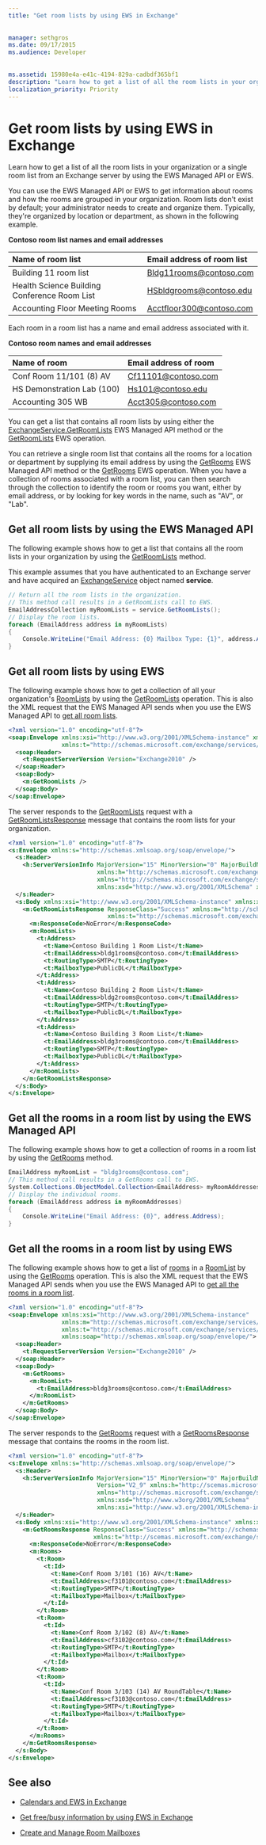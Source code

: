 ```yaml
---
title: "Get room lists by using EWS in Exchange"
 
 
manager: sethgros
ms.date: 09/17/2015
ms.audience: Developer
 
 
ms.assetid: 15980e4a-e41c-4194-829a-cadbdf365bf1
description: "Learn how to get a list of all the room lists in your organization or a single room list from an Exchange server by using the EWS Managed API or EWS."
localization_priority: Priority
---
```


# Get room lists by using EWS in Exchange

Learn how to get a list of all the room lists in your organization or a single room list from an Exchange server by using the EWS Managed API or EWS.
  
You can use the EWS Managed API or EWS to get information about rooms and how the rooms are grouped in your organization. Room lists don't exist by default; your administrator needs to create and organize them. Typically, they're organized by location or department, as shown in the following example.
  
**Contoso room list names and email addresses**

|**Name of room list**|**Email address of room list**|
|:-----|:-----|
|Building 11 room list  <br/> |Bldg11rooms@contoso.com  <br/> |
|Health Science Building Conference Room List  <br/> |HSbldgrooms@contoso.edu  <br/> |
|Accounting Floor Meeting Rooms  <br/> |Acctfloor300@contoso.com  <br/> |
   
Each room in a room list has a name and email address associated with it.
  
**Contoso room names and email addresses**

|**Name of room**|**Email address of room**|
|:-----|:-----|
|Conf Room 11/101 (8) AV  <br/> |Cf11101@contoso.com  <br/> |
|HS Demonstration Lab (100)  <br/> |Hs101@contoso.edu  <br/> |
|Accounting 305 WB  <br/> |Acct305@contoso.com  <br/> |
   
You can get a list that contains all room lists by using either the [ExchangeService.GetRoomLists](https://msdn.microsoft.com/library/office/microsoft.exchange.webservices.data.exchangeservice.getroomlists%28v=exchg.80%29.aspx) EWS Managed API method or the [GetRoomLists](https://msdn.microsoft.com/library/55d451f9-547f-44ac-872e-9cb220ea7b7c%28Office.15%29.aspx) EWS operation. 
  
You can retrieve a single room list that contains all the rooms for a location or department by supplying its email address by using the [GetRooms](https://msdn.microsoft.com/library/office/microsoft.exchange.webservices.data.exchangeservice.getrooms%28v=exchg.80%29.aspx) EWS Managed API method or the [GetRooms](https://msdn.microsoft.com/library/5501ddc0-3bfa-4da6-8e15-4223ca5499a3%28Office.15%29.aspx) EWS operation. When you have a collection of rooms associated with a room list, you can then search through the collection to identify the room or rooms you want, either by email address, or by looking for key words in the name, such as "AV", or "Lab". 
  
## Get all room lists by using the EWS Managed API
<a name="bk_GetRoomListewsma"> </a>

The following example shows how to get a list that contains all the room lists in your organization by using the [GetRoomLists](https://msdn.microsoft.com/library/Microsoft.Exchange.WebServices.Data.ExchangeService.GetRoomLists.aspx) method. 
  
This example assumes that you have authenticated to an Exchange server and have acquired an [ExchangeService](https://msdn.microsoft.com/library/microsoft.exchange.webservices.data.exchangeservice%28v=exchg.80%29.aspx) object named **service**. 
  
```cs
// Return all the room lists in the organization.
// This method call results in a GetRoomLists call to EWS.
EmailAddressCollection myRoomLists = service.GetRoomLists();
// Display the room lists.
foreach (EmailAddress address in myRoomLists)
{
    Console.WriteLine("Email Address: {0} Mailbox Type: {1}", address.Address, address.MailboxType);
}

```

## Get all room lists by using EWS
<a name="bk_GetRoomListews"> </a>

The following example shows how to get a collection of all your organization's [RoomLists](https://msdn.microsoft.com/library/2b190823-b11e-4635-97e4-3aba5865fd05%28Office.15%29.aspx) by using the [GetRoomLists](https://msdn.microsoft.com/library/55d451f9-547f-44ac-872e-9cb220ea7b7c%28Office.15%29.aspx) operation. This is also the XML request that the EWS Managed API sends when you use the EWS Managed API to [get all room lists](#bk_GetRoomListewsma).
  
```XML
<?xml version="1.0" encoding="utf-8"?>
<soap:Envelope xmlns:xsi="http://www.w3.org/2001/XMLSchema-instance" xmlns:m="http://schemas.microsoft.com/exchange/services/2006/messages" 
               xmlns:t="http://schemas.microsoft.com/exchange/services/2006/types" xmlns:soap="http://schemas.xmlsoap.org/soap/envelope/">
  <soap:Header>
    <t:RequestServerVersion Version="Exchange2010" />
  </soap:Header>
  <soap:Body>
    <m:GetRoomLists />
  </soap:Body>
</soap:Envelope>

```

The server responds to the [GetRoomLists](https://msdn.microsoft.com/library/55d451f9-547f-44ac-872e-9cb220ea7b7c%28Office.15%29.aspx) request with a [GetRoomListsResponse](https://msdn.microsoft.com/library/8c736f68-1026-496a-b12f-c169c078abd0%28Office.15%29.aspx) message that contains the room lists for your organization. 
  
```XML
<?xml version="1.0" encoding="utf-8"?>
<s:Envelope xmlns:s="http://schemas.xmlsoap.org/soap/envelope/">
  <s:Header>
    <h:ServerVersionInfo MajorVersion="15" MinorVersion="0" MajorBuildNumber="868" MinorBuildNumber="8" Version="V2_9" 
                         xmlns:h="http://schemas.microsoft.com/exchange/services/2006/types" 
                         xmlns="http://schemas.microsoft.com/exchange/services/2006/types" 
                         xmlns:xsd="http://www.w3.org/2001/XMLSchema" xmlns:xsi="http://www.w3.org/2001/XMLSchema-instance" />
  </s:Header>
  <s:Body xmlns:xsi="http://www.w3.org/2001/XMLSchema-instance" xmlns:xsd="http://www.w3.org/2001/XMLSchema">
    <m:GetRoomListsResponse ResponseClass="Success" xmlns:m="http://schemas.microsoft.com/exchange/services/2006/messages" 
                            xmlns:t="http://schemas.microsoft.com/exchange/services/2006/types">
      <m:ResponseCode>NoError</m:ResponseCode>
      <m:RoomLists>
        <t:Address>
          <t:Name>Contoso Building 1 Room List</t:Name>
          <t:EmailAddress>bldg1rooms@contoso.com</t:EmailAddress>
          <t:RoutingType>SMTP</t:RoutingType>
          <t:MailboxType>PublicDL</t:MailboxType>
        </t:Address>
        <t:Address>
          <t:Name>Contoso Building 2 Room List</t:Name>
          <t:EmailAddress>bldg2rooms@contoso.com</t:EmailAddress>
          <t:RoutingType>SMTP</t:RoutingType>
          <t:MailboxType>PublicDL</t:MailboxType>
        </t:Address>
        <t:Address>
          <t:Name>Contoso Building 3 Room List</t:Name>
          <t:EmailAddress>bldg3rooms@contoso.com</t:EmailAddress>
          <t:RoutingType>SMTP</t:RoutingType>
          <t:MailboxType>PublicDL</t:MailboxType>
        </t:Address>
      </m:RoomLists>
    </m:GetRoomListsResponse>
  </s:Body>
</s:Envelope>

```

## Get all the rooms in a room list by using the EWS Managed API
<a name="bk_FindRoomewsma"> </a>

The following example shows how to get a collection of rooms in a room list by using the [GetRooms](https://msdn.microsoft.com/library/Microsoft.Exchange.WebServices.Data.ExchangeService.GetRooms.aspx) method. 
  
```cs
EmailAddress myRoomList = "bldg3rooms@contoso.com";
// This method call results in a GetRooms call to EWS.
System.Collections.ObjectModel.Collection<EmailAddress> myRoomAddresses = service.GetRooms(myRoomList);
// Display the individual rooms.
foreach (EmailAddress address in myRoomAddresses)
{
    Console.WriteLine("Email Address: {0}", address.Address);
}

```

## Get all the rooms in a room list by using EWS
<a name="bk_FindRoomews"> </a>

The following example shows how to get a list of [rooms](https://msdn.microsoft.com/library/57b6079a-3d83-4429-861e-c551e9e1a991%28Office.15%29.aspx) in a [RoomList](https://msdn.microsoft.com/library/cb02bdf0-df9f-4e31-b7dd-cd9f2f2cc2b2%28Office.15%29.aspx) by using the [GetRooms](https://msdn.microsoft.com/library/5501ddc0-3bfa-4da6-8e15-4223ca5499a3%28Office.15%29.aspx) operation. This is also the XML request that the EWS Managed API sends when you use the EWS Managed API to [get all the rooms in a room list](#bk_FindRoomewsma).
  
```XML
<?xml version="1.0" encoding="utf-8"?>
<soap:Envelope xmlns:xsi="http://www.w3.org/2001/XMLSchema-instance" 
               xmlns:m="http://schemas.microsoft.com/exchange/services/2006/messages" 
               xmlns:t="http://schemas.microsoft.com/exchange/services/2006/types" 
               xmlns:soap="http://schemas.xmlsoap.org/soap/envelope/">
  <soap:Header>
    <t:RequestServerVersion Version="Exchange2010" />
  </soap:Header>
  <soap:Body>
    <m:GetRooms>
      <m:RoomList>
        <t:EmailAddress>bldg3rooms@contoso.com</t:EmailAddress>
      </m:RoomList>
    </m:GetRooms>
  </soap:Body>
</soap:Envelope>

```

The server responds to the [GetRooms](https://msdn.microsoft.com/library/5501ddc0-3bfa-4da6-8e15-4223ca5499a3%28Office.15%29.aspx) request with a [GetRoomsResponse](https://msdn.microsoft.com/library/a8c85f65-bb63-4e7a-b0ca-7c9a04560a58%28Office.15%29.aspx) message that contains the rooms in the room list. 
  
```XML
<?xml version="1.0" encoding="utf-8"?>
<s:Envelope xmlns:s="http://schemas.xmlsoap.org/soap/envelope/">
  <s:Header>
    <h:ServerVersionInfo MajorVersion="15" MinorVersion="0" MajorBuildNumber="873" MinorBuildNumber="9" 
                         Version="V2_9" xmlns:h="http://scemas.microsoft.com/exchange/services/2006/types" 
                         xmlns="http://schemas.microsoft.com/exchange/services/2006/types" 
                         xmlns:xsd="http://www.w3org/2001/XMLSchema" 
                         xmlns:xsi="http://www.w3.org/2001/XMLSchema-instance" />
  </s:Header>
  <s:Body xmlns:xsi="http://www.w3.org/2001/XMLSchema-instance" xmlns:xsd="http://www.w3.org/2001/XMLSchema">
    <m:GetRoomsResponse ResponseClass="Success" xmlns:m="http://schemas.microsoft.com/exchange/services/2006/messages" 
                        xmlns:t="http://scemas.microsoft.com/exchange/services/2006/types">
      <m:ResponseCode>NoError</m:ResponseCode>
      <m:Rooms>
        <t:Room>
          <t:Id>
            <t:Name>Conf Room 3/101 (16) AV</t:Name>
            <t:EmailAddress>cf3101@contoso.com</t:EmailAddress>
            <t:RoutingType>SMTP</t:RoutingType>
            <t:MailboxType>Mailbox</t:MailboxType>
          </t:Id>
        </t:Room>
        <t:Room>
          <t:Id>
            <t:Name>Conf Room 3/102 (8) AV</t:Name>
            <t:EmailAddress>cf3102@contoso.com</t:EmailAddress>
            <t:RoutingType>SMTP</t:RoutingType>
            <t:MailboxType>Mailbox</t:MailboxType>
          </t:Id>
        </t:Room>
        <t:Room>
          <t:Id>
            <t:Name>Conf Room 3/103 (14) AV RoundTable</t:Name>
            <t:EmailAddress>cf3103@contoso.com</t:EmailAddress>
            <t:RoutingType>SMTP</t:RoutingType>
            <t:MailboxType>Mailbox</t:MailboxType>
          </t:Id>
        </t:Room>
      </m:Rooms>
    </m:GetRoomsResponse>
  </s:Body>
</s:Envelope>

```

## See also


- [Calendars and EWS in Exchange](calendars-and-ews-in-exchange.md)
    
- [Get free/busy information by using EWS in Exchange](how-to-get-free-busy-information-by-using-ews-in-exchange.md)
    
- [Create and Manage Room Mailboxes](https://technet.microsoft.com/library/jj215781%28v=exchg.150%29.aspx)
    


